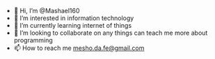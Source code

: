 - 👋 Hi, I’m @Mashael160
- 👀 I’m interested in information technology
- 🌱 I’m currently learning internet of things
- 💞️ I’m looking to collaborate on any things can teach me more about programming 
- 📫 How to reach me mesho.da.fe@gmail.com

<!---
Mashael160/Mashael160 is a ✨ special ✨ repository because its `README.md` (this file) appears on your GitHub profile.
You can click the Preview link to take a look at your changes.
--->
